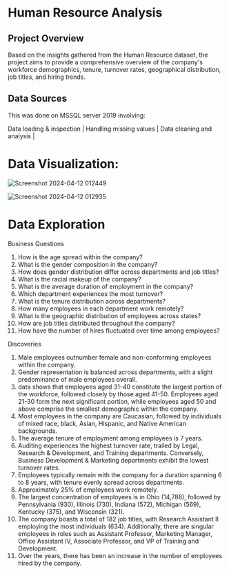 # Human Resource Analysis


## Project Overview
Based on the insights gathered from the Human Resource dataset, the project aims to provide a comprehensive overview of the company's workforce demographics, tenure, turnover rates, geographical distribution, job titles, and hiring trends. 

## Data Sources
This was done on MSSQL server 2019 involving: 

  Data loading & inspection | 
  Handling missing values | 
  Data cleaning and analysis |
# Data Visualization:

![Screenshot 2024-04-12 012449](https://github.com/Motjiang/Human-Resource_-Data-Analysis/assets/114883452/5e494334-6a76-48b1-a77a-a4630f0b681b)

![Screenshot 2024-04-12 012935](https://github.com/Motjiang/Human-Resource_-Data-Analysis/assets/114883452/e5503ddb-867e-41fe-be2d-102a1ef4d931)



# Data Exploration

Business Questions
1.	How is the age spread within the company?
2.	What is the gender composition in the company?
3.	How does gender distribution differ across departments and job titles?
4.	What is the racial makeup of the company?
5.	What is the average duration of employment in the company?
6.	Which department experiences the most turnover?
7.	What is the tenure distribution across departments?
8.	How many employees in each department work remotely?
9.	What is the geographic distribution of employees across states?
10.	How are job titles distributed throughout the company?
11.	How have the number of hires fluctuated over time among employees?


Discoveries
1. Male employees outnumber female and non-conforming employees within the company.
2. Gender representation is balanced across departments, with a slight predominance of male employees overall.
3. data shows that employees aged 31-40 constitute the largest portion of the workforce, followed closely by those aged 41-50. Employees aged 21-30 form the next significant portion, while employees aged 50 and above comprise the smallest demographic within the company.
4. Most employees in the company are Caucasian, followed by individuals of mixed race, black, Asian, Hispanic, and Native American backgrounds.
5. The average tenure of employment among employees is 7 years.
6. Auditing experiences the highest turnover rate, trailed by Legal, Research & Development, and Training departments. Conversely, Business Development & Marketing departments exhibit the lowest turnover rates.
7. Employees typically remain with the company for a duration spanning 6 to 8 years, with tenure evenly spread across departments.
8. Approximately 25% of employees work remotely.
9. The largest concentration of employees is in Ohio (14,788), followed by Pennsylvania (930), Illinois (730), Indiana (572), Michigan (569), Kentucky (375), and Wisconsin (321).
10. The company boasts a total of 182 job titles, with Research Assistant II employing the most individuals (634). Additionally, there are singular employees in roles such as Assistant Professor, Marketing Manager, Office Assistant IV, Associate Professor, and VP of Training and Development.
11. Over the years, there has been an increase in the number of employees hired by the company.

